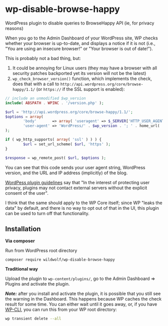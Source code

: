 # wp-disable-browse-happy

WordPress plugin to disable queries to BrowseHappy API (ie, for privacy reasons)

When you go to the Admin Dashboard of your WordPress site, WP checks
whether your browser is up-to-date, and displays a notice if it is not
(i.e., "You are using an insecure browser!" or "Your browser is out of date!").

This is probably not a bad thing, but:
1. It could be annoying for Linux users (they may have a browser with all
security patches backported yet its version will not be the latest)
2. `wp_check_browser_version()` function, which implements the check, does that
with a call to `http://api.wordpress.org/core/browse-happy/1.1/` (or `https://`
if the SSL support is enabled):

```php
// include an unmodified $wp_version
include( ABSPATH . WPINC . '/version.php' );

$url = 'http://api.wordpress.org/core/browse-happy/1.1/';
$options = array(
        'body'       => array( 'useragent' => $_SERVER['HTTP_USER_AGENT'] ),
        'user-agent' => 'WordPress/' . $wp_version . '; ' . home_url( '/' )
);

if ( wp_http_supports( array( 'ssl' ) ) ) {
        $url = set_url_scheme( $url, 'https' );
}

$response = wp_remote_post( $url, $options );
```

You can see that this code sends your user agent string, WordPress version, and
the URL and IP address (implicitly) of the blog.

[WordPess plugin guidelines](https://developer.wordpress.org/plugins/wordpress-org/detailed-plugin-guidelines/) say that
"In the interest of protecting user privacy, plugins may not contact external servers
without the explicit consent of the user".

I think that the same should apply to the WP Core itself; since WP "leaks the data" by default,
and there is no way to opt out of that in the UI, this plugin can be used to turn off that functionality.

## Installation

**Via composer**

Run from WordPress root directory

```
composer require wildwolf/wp-disable-browse-happy
```

**Traditional way**

Upload the plugin to `wp-content/plugins/`, go to the Admin Dashboard => Plugins and activate the plugin.

***Note:*** after you install and activate the plugin, it is possible that you still see the warning in the Dashboard.
This happens because WP caches the check result for some time. You can either wait until it goes away, or,
if you have [WP-CLI](http://wp-cli.org/#installing), you can run this from your WP root directory:

```bash
wp transient delete --all
```

